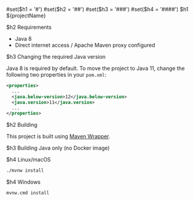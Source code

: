 #set($h1 = '#')
#set($h2 = '##')
#set($h3 = '###')
#set($h4 = '####')
$h1 ${projectName}

$h2 Requirements

* Java 8
* Direct internet access / Apache Maven proxy configured

$h3 Changing the required Java version

Java 8 is required by default. To move the project to Java 11, change the following two properties
in your `pom.xml`:

```xml
<properties>
  ...
  <java.below-version>12</java.below-version>
  <java.version>11</java.version>
  ...
</properties>
```

$h2 Building

This project is built using [Maven Wrapper](https://github.com/takari/maven-wrapper).

$h3 Building Java only (no Docker image)

$h4 Linux/macOS

```bash
./mvnw install
```

$h4 Windows

```bash
mvnw.cmd install
```
